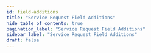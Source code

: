 ```yaml
---
id: field-additions
title: "Service Request Field Additions"
hide_table_of_contents: true
pagination_label: "Service Request Field Additions"
sidebar_label: "Service Request Field Additions"
draft: false
---
```


